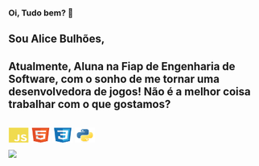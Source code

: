 ### Oi, Tudo bem? 👋
## Sou Alice Bulhões,
## Atualmente, Aluna na Fiap de Engenharia de Software, com o sonho de me tornar uma desenvolvedora de jogos! Não é a melhor coisa trabalhar com o que gostamos? 

<div style="display: inline_block"><br>
  <img align="center" alt="well-Js" height="30" width="40" src="https://raw.githubusercontent.com/devicons/devicon/master/icons/javascript/javascript-plain.svg">
  <img align="center" alt="well-HTML" height="30" width="40" src="https://raw.githubusercontent.com/devicons/devicon/master/icons/html5/html5-original.svg">
  <img align="center" alt="well-CSS" height="30" width="40" src="https://raw.githubusercontent.com/devicons/devicon/master/icons/css3/css3-original.svg">
  <img align="center" alt="well-Python" height="30" width="40" src="https://raw.githubusercontent.com/devicons/devicon/master/icons/python/python-original.svg">
  </div>  

<div>  

  <a href="https://www.linkedin.com/in/alice-bulhões-666a2a2b6/" target="_blank"><img src="https://img.shields.io/badge/-LinkedIn-%230077B5?style=for-the-  badge&logo=linkedin&logoColor=white" target="_blank"></a> 
 
